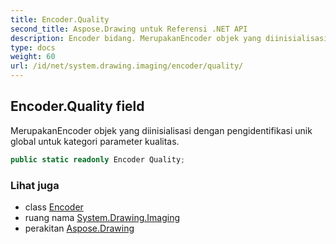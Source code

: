 ```yaml
---
title: Encoder.Quality
second_title: Aspose.Drawing untuk Referensi .NET API
description: Encoder bidang. MerupakanEncoder objek yang diinisialisasi dengan pengidentifikasi unik global untuk kategori parameter kualitas.
type: docs
weight: 60
url: /id/net/system.drawing.imaging/encoder/quality/
---
```

## Encoder.Quality field

MerupakanEncoder objek yang diinisialisasi dengan pengidentifikasi unik global untuk kategori parameter kualitas.

```csharp
public static readonly Encoder Quality;
```

### Lihat juga

* class [Encoder](../)
* ruang nama [System.Drawing.Imaging](../../encoder/)
* perakitan [Aspose.Drawing](../../../)


